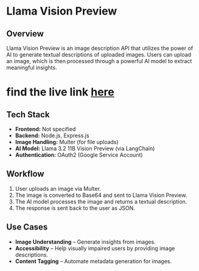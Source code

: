 # Llama Vision Preview

## Overview
Llama Vision Preview is an image description API that utilizes the power of AI to generate textual descriptions of uploaded images. Users can upload an image, which is then processed through a powerful AI model to extract meaningful insights.

# find the live link [here](https://visionary-ai-beryl.vercel.app)

## Tech Stack
- **Frontend:** Not specified  
- **Backend:** Node.js, Express.js  
- **Image Handling:** Multer (for file uploads)  
- **AI Model:** Llama 3.2 11B Vision Preview (via LangChain)  
- **Authentication:** OAuth2 (Google Service Account)  

## Workflow
1. User uploads an image via Multer.
2. The image is converted to Base64 and sent to Llama Vision Preview.
3. The AI model processes the image and returns a textual description.
4. The response is sent back to the user as JSON.

## Use Cases
- **Image Understanding** – Generate insights from images.  
- **Accessibility** – Help visually impaired users by providing image descriptions.  
- **Content Tagging** – Automate metadata generation for images.  


